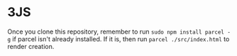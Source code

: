 # 3JS

Once you clone this repository, remember to run `sudo npm install parcel -g` if parcel isn't already installed. If it is, then run `parcel ./src/index.html` to render creation.
